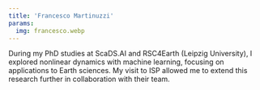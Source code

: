 ```yaml
---
title: 'Francesco Martinuzzi'
params:
  img: francesco.webp
---
```


During my PhD studies at ScaDS.AI and RSC4Earth (Leipzig University), I explored nonlinear dynamics with machine learning, focusing on applications to Earth sciences. My visit to ISP allowed me to extend this research further in collaboration with their team.
